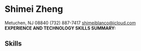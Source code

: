 # Shimei Zheng
Metuchen, NJ 08840
(732) 887-7417
shimeiblanco@icloud.com
**EXPERIENCE AND TECHNOLOGY SKILLS SUMMARY:**
## Skills
